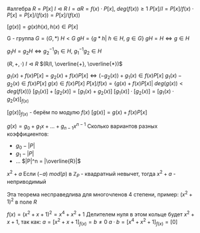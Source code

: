 #алгебра 
$R = P[x]$
$I \vartriangleleft R$
$I = aR = f(x) \cdot P[x], \ deg(f(x)) \geq 1$
$P[x]/I = P[x]/f(x) \cdot P[x] = P[x]/(f(x)) = P[x]/(f(x))$

$[g(x)] = g(x) h(x), h(x) \in P[x]$

G - группа
$G = (G, *)$
$H < G$
$gH = \{ g * h| \ h \in H, \ g \in G\}$
$gH = H \iff g \in H$

$g_1 H = g_2 H \iff g_2^{-1}g_1 \in H, \ g_1^{-1} g_2 \in H$

$(R, +, \cdot)$
$I \vartriangleleft R$
$(R/I, \overline{+}, \overline{*})$

$g_1(x) + f(x)P[x] = g_2(x) + f(x)P[x] \iff (-g_2(x)) + g_1(x) \in f(x) P[x]$
$g_1(x) - g_2(x) \in f(x)P[x]$
$g(x) \in f(x)P[x]$
$P[x]/f(x) = \{ g(x) + f(x)P[x] | \ deg(g(x)) < deg(f(x)) \}$
$[g_1(x)] + [g_2(x)] = [g_1(x) + g_2(x)]$
$[g_1(x)] \cdot [g_2(x)] = [g_1(x) \cdot g_2(x)]_{f(x)}$

$[g(x)]_{f(x)}$ - берём по модулю $f(x)$
$[g(x)] = g(x) + f(x) P[x]$

$g(x) = g_0 + g_1x + \dots + g_{n - 1}x^{n - 1}$
Сколько вариантов разных коэффициентов:
- $g_0 - |P|$
- $g_1 - |P|$
- $\dots$
$|P|^n = |\overline{R}|$

$x^2 + a$
Если $(-a) \ mod(p)$ в $\mathbb{Z}_P$ - квадратный невычет, тогда $x^2 + a$ - неприводимый

Эта теорема несправедлива для многочленов 4 степени, пример:
$(x^2 + 1)^2$ в поле $R$

$f(x) = (x^2 + x + 1)^2 = x^4 + x^2 + 1$
Делителем нуля в этом кольце будет $x^2 + x + 1$, так как:
$a = [x^2 + x + 1]_{f(x)} = b \neq 0$
$a \cdot b = [x^4 + x^2 + 1]_{f(x)} = [0]$
